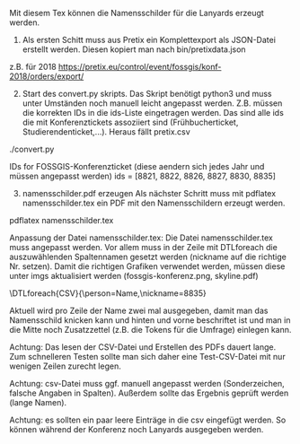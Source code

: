 
Mit diesem Tex können die Namensschilder für die Lanyards erzeugt
werden.

1. Als ersten Schitt muss aus Pretix ein Komplettexport als JSON-Datei
erstellt werden. Diesen kopiert man nach bin/pretixdata.json

z.B. für 2018
https://pretix.eu/control/event/fossgis/konf-2018/orders/export/

2. Start des convert.py skripts. Das Skript benötigt python3 und muss
unter Umständen noch manuell leicht angepasst werden. Z.B. müssen die
korrekten IDs in die ids-Liste eingetragen werden. Das sind alle ids
die mit Konferenztickets assoziiert sind (Frühbucherticket,
Studierendenticket,...). Heraus fällt pretix.csv

./convert.py

  IDs for FOSSGIS-Konferenzticket (diese aendern sich jedes Jahr und müssen angepasst werden)
  ids = [8821, 8822, 8826, 8827, 8830, 8835]


3. namensschilder.pdf erzeugen
Als nächster Schritt muss mit pdflatex namensschilder.tex ein PDF mit
den Namensschildern erzeugt werden. 

pdflatex namensschilder.tex

Anpassung der Datei namensschilder.tex:
Die Datei namensschilder.tex muss angepasst werden. Vor allem muss in der Zeile mit DTLforeach die
auszuwählenden Spaltennamen gesetzt werden (nickname auf die richtige Nr. setzen).
Damit die richtigen Grafiken verwendet werden, müssen diese unter imgs aktualisiert werden (fossgis-konferenz.png, skyline.pdf) 

 \DTLforeach{CSV}{\person=Name,\nickname=8835}

Aktuell wird pro Zeile der Name zwei mal ausgegeben, damit man das
Namensschild knicken kann und hinten und vorne beschriftet ist und man
in die Mitte noch Zusatzzettel (z.B. die Tokens für die Umfrage)
einlegen kann.

Achtung: Das lesen der CSV-Datei und Erstellen des PDFs dauert
lange. Zum schnelleren Testen sollte man sich daher eine
Test-CSV-Datei mit nur wenigen Zeilen zurecht legen.

Achtung: csv-Datei muss ggf. manuell angepasst werden (Sonderzeichen, falsche Angaben in Spalten). Außerdem sollte das Ergebnis geprüft werden (lange Namen).

Achtung: es sollten ein paar leere Einträge in die csv eingefügt werden. So können während der Konferenz noch Lanyards ausgegeben werden.



